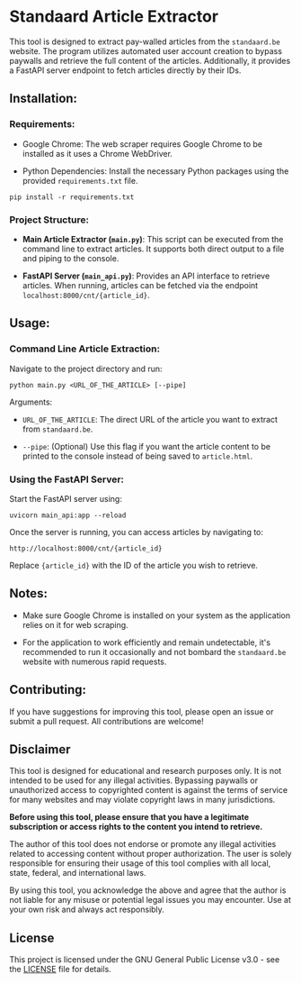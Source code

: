 # Standaard Article Extractor

This tool is designed to extract pay-walled articles from the `standaard.be` website. The program utilizes automated user account creation to bypass paywalls and retrieve the full content of the articles. Additionally, it provides a FastAPI server endpoint to fetch articles directly by their IDs.

## Installation:

### Requirements:

- Google Chrome: The web scraper requires Google Chrome to be installed as it uses a Chrome WebDriver.
  
- Python Dependencies: Install the necessary Python packages using the provided `requirements.txt` file.

`pip install -r requirements.txt`


### Project Structure:

- **Main Article Extractor (`main.py`)**:
This script can be executed from the command line to extract articles. It supports both direct output to a file and piping to the console.

- **FastAPI Server (`main_api.py`)**:
Provides an API interface to retrieve articles. When running, articles can be fetched via the endpoint `localhost:8000/cnt/{article_id}`.

## Usage:

### Command Line Article Extraction:

Navigate to the project directory and run:

`python main.py <URL_OF_THE_ARTICLE> [--pipe]`

Arguments:

- `URL_OF_THE_ARTICLE`: The direct URL of the article you want to extract from `standaard.be`.
  
- `--pipe`: (Optional) Use this flag if you want the article content to be printed to the console instead of being saved to `article.html`.

### Using the FastAPI Server:

Start the FastAPI server using:

`uvicorn main_api:app --reload`

Once the server is running, you can access articles by navigating to:

`http://localhost:8000/cnt/{article_id}`


Replace `{article_id}` with the ID of the article you wish to retrieve.

## Notes:

- Make sure Google Chrome is installed on your system as the application relies on it for web scraping.
  
- For the application to work efficiently and remain undetectable, it's recommended to run it occasionally and not bombard the `standaard.be` website with numerous rapid requests.

## Contributing:

If you have suggestions for improving this tool, please open an issue or submit a pull request. All contributions are welcome!

## Disclaimer

This tool is designed for educational and research purposes only. It is not intended to be used for any illegal activities. Bypassing paywalls or unauthorized access to copyrighted content is against the terms of service for many websites and may violate copyright laws in many jurisdictions.

**Before using this tool, please ensure that you have a legitimate subscription or access rights to the content you intend to retrieve.**

The author of this tool does not endorse or promote any illegal activities related to accessing content without proper authorization. The user is solely responsible for ensuring their usage of this tool complies with all local, state, federal, and international laws.

By using this tool, you acknowledge the above and agree that the author is not liable for any misuse or potential legal issues you may encounter. Use at your own risk and always act responsibly.


## License

This project is licensed under the GNU General Public License v3.0 - see the [LICENSE](LICENSE) file for details.
